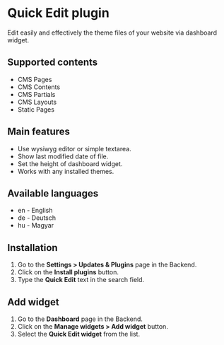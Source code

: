 # Quick Edit plugin
Edit easily and effectively the theme files of your website via dashboard widget.

## Supported contents
* CMS Pages
* CMS Contents
* CMS Partials
* CMS Layouts
* Static Pages

## Main features
* Use wysiwyg editor or simple textarea.
* Show last modified date of file.
* Set the height of dashboard widget.
* Works with any installed themes.

## Available languages
* en - English
* de - Deutsch
* hu - Magyar

## Installation
1. Go to the __Settings > Updates & Plugins__ page in the Backend.
1. Click on the __Install plugins__ button.
1. Type the __Quick Edit__ text in the search field.

## Add widget
1. Go to the __Dashboard__ page in the Backend.
1. Click on the __Manage widgets > Add widget__ button.
1. Select the __Quick Edit widget__ from the list.
